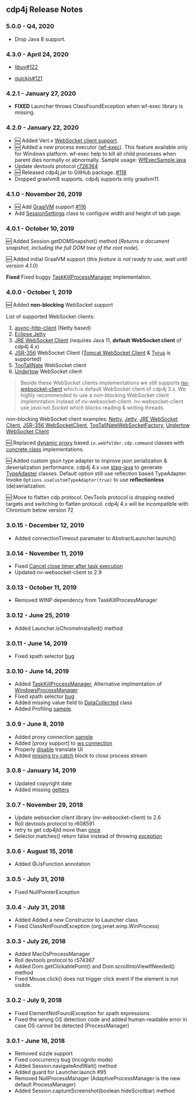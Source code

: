 cdp4j Release Notes
-------------------------------------------------------------------------------

### 5.0.0 - Q4, 2020

* Drop Java 8 support.

### 4.3.0 - April 24, 2020

* [libuv#122](https://github.com/webfolderio/cdp4j/issues/121)

* [quickjs#121](https://github.com/webfolderio/cdp4j/issues/121)

### 4.2.1 - January 27, 2020

* __FIXED__ Launcher throws ClassFoundException when wf-exec library is missing.

### 4.2.0 - January 22, 2020

* :new: Added Vert.x [WebSocket client support](https://github.com/webfolderio/cdp4j/blob/master/src/test/java/io/webfolder/cdp/sample/VertxWebSocketConnection.java).
* :new: Added a new process executor ([wf-exec](https://github.com/webfolderio/wf-exec)). This feature available only for Windows platform.
wf-exec help to kill all child processes when parent dies normally or abnormally. Sample usage: [WfExecSample.java](https://github.com/webfolderio/cdp4j/blob/master/src/test/java/io/webfolder/cdp/sample/WfExecSample.java)
* Update devtools protocol [r726364](https://github.com/webfolderio/cdp4j/commit/9d726822cb869bae5895589247b655df559ffa27)
* :new: Released cdp4j.jar to GitHub package. [#118](https://github.com/webfolderio/cdp4j/issues/118)
* Dropped graalvm8 supports. cdp4j supports only graalvm11.

### 4.1.0 - November 26, 2019

* :new: Add [GraalVM](https://www.graalvm.org/) support [#116](https://github.com/webfolderio/cdp4j/issues/116)
* Add [SessionSettings](https://github.com/webfolderio/cdp4j/commit/2354a8cb2c1ad82847968d0a28a686ea5f82c550) class to configure width and height of tab page.

### 4.0.1 - October 10, 2019

:new: Added Session.getDOMSnapshot() method (_Returns a document snapshot, including the full DOM tree of the root node_).

:new: Added initial GraalVM support (_this feature is not ready to use, wait until version 4.1.0_)

__Fixed__ Fixed buggy [TaskKillProcessManager](https://github.com/webfolderio/cdp4j/blob/master/src/main/java/io/webfolder/cdp/TaskKillProcessManager.java) implementation.

### 4.0.0 - October 1, 2019

:new: Added __non-blocking__ WebSocket support

List of supported WebSocket clients:

1. [async-http-client](https://github.com/AsyncHttpClient/async-http-client) (Netty based)
2. [Eclipse Jetty](https://github.com/eclipse/jetty.project)
3. [JRE WebSocket Client](https://docs.oracle.com/en/java/javase/11/docs/api/java.net.http/java/net/http/WebSocket.html) (requires Java 11, **default WebSocket client** of cdp4j 4.x)
4. [JSR-356](https://www.oracle.com/technetwork/articles/java/jsr356-1937161.html) WebSocket Client ([Tomcat WebSocket Client](https://tomcat.apache.org/tomcat-8.5-doc/web-socket-howto.html) & [Tyrus](https://tyrus-project.github.io/) is supported)
5. [TooTallNate](https://github.com/TooTallNate/Java-WebSocket) WebSocket client
6. [Undertow](http://undertow.io/) WebSocket client

> Beside these WebSocket clients implementations we still supports [nv-websocket-client](https://github.com/TakahikoKawasaki/nv-websocket-client) which is default WebSocket client of cdp4j 3.x. We highly recommended to use a non-blocking WebSocket client implemntation instead of nv-websocket-client. nv-websocket-client use _java.net.Socket_ which blocks reading & writing threads.

non-blocking WebSocket client examples: [Netty](https://github.com/webfolderio/cdp4j/blob/master/src/test/java/io/webfolder/cdp/sample/NettyWebSocketConnection.java), [Jetty](https://github.com/webfolderio/cdp4j/blob/master/src/main/java/io/webfolder/cdp/channel/JettyWebSocketFactory.java), [JRE WebSocket Client](https://github.com/webfolderio/cdp4j/blob/master/src/main/java/io/webfolder/cdp/channel/JreWebSocketFactory.java), [JSR-356 WebSocketClient](https://github.com/webfolderio/cdp4j/blob/master/src/main/java/io/webfolder/cdp/channel/StandardWebSocketFactory.java), [TooTallNateWebSocketFactory](https://github.com/webfolderio/cdp4j/blob/master/src/main/java/io/webfolder/cdp/channel/TooTallNateWebSocketFactory.java), [Undertow WebSocket Client](https://github.com/webfolderio/cdp4j/blob/master/src/main/java/io/webfolder/cdp/channel/UndertowWebSocketFactory.java)

:new: Replaced [dynamic proxy](https://docs.oracle.com/en/java/javase/11/docs/api/java.base/java/lang/reflect/Proxy.html) based `io.webfolder.cdp.command` classes with [concrete class](https://github.com/webfolderio/cdp4j/blob/master/src/main/java/io/webfolder/cdp/command/PageImpl.java) implementations.

:new: Added custom gson type adapter to improve json serialization & deserialization performance. cdp4j 4.x use [stag-java](https://medium.com/vimeo-engineering-blog/boosting-app-performance-with-reflectionless-de-serialization-486179edeb29) to generate [TypeAdapter](https://static.javadoc.io/com.google.code.gson/gson/2.8.5/com/google/gson/TypeAdapter.html) classes. Default option still use reflection based TypeAdapter. Invoke `Options.useCustomTypeAdapter(true)` to use __reflectionless__ (de)serialization.

:new: Move to flatten cdp protocol. DevTools protocol is dropping nested targets and switching to flatten protocol. cdp4j 4.x will be incompatible with Chromium below version 72

### 3.0.15 - December 12, 2019

* Added connectionTimeout paramater to  AbstractLauncher.launch()

### 3.0.14 - November 11, 2019

* Fixed [Cancel close timer after task execution](https://github.com/TakahikoKawasaki/nv-websocket-client/pull/191)
* Updated nv-websocket-client to 2.9

### 3.0.13 - October 11, 2019

* Removed WINP dependency from TaskKillProcessManager

### 3.0.12 - June 25, 2019

* Added Launcher.isChromeInstalled() method

### 3.0.11 - June 14, 2019

* Fixed xpath selector [bug](https://github.com/webfolderio/cdp4j/commit/c612087c9b8f7d491b8c6f4b88edbff060d3a4f5)

### 3.0.10 - June 14, 2019

* Added [TaskKillProcessManager](https://github.com/webfolderio/cdp4j/blob/master/src/main/java/io/webfolder/cdp/TaskKillProcessManager.java), Alternative implmentation of [WindowsProcessManager](https://github.com/webfolderio/cdp4j/blob/master/src/main/java/io/webfolder/cdp/WindowsProcessManager.java)
* Fixed xpath selector [bug](https://github.com/webfolderio/cdp4j/commit/f173ca373163ee56a3c98df9f92fe04b50b1606d)
* Added missing value field to [DataCollected](https://github.com/webfolderio/cdp4j/commit/1c9eae3bfa054af2ce0568c0a7971c493b446f36) class
* Added Profiling [sample](https://github.com/webfolderio/cdp4j/blob/master/src/test/java/io/webfolder/cdp/sample/Profiling.java).

### 3.0.9 - June 8, 2019

* Added proxy connection [sample](https://github.com/webfolderio/cdp4j/blob/master/src/test/java/io/webfolder/cdp/sample/ProxyConnection.java)
* Added [proxy support] to [ws connection](https://github.com/webfolderio/cdp4j/commit/a448b63ed1fcd0c736ebce90d043eaa0bbe6ca56)
* Properly [disable](https://github.com/webfolderio/cdp4j/commit/50ca0ad4e42e319d0f20ff04e61267c1fc88827a) translate UI
* Added [missing try catch](https://github.com/webfolderio/cdp4j/commit/1d4fa4b2948dd9b88bb7996da920d3a091d14ba4) block to close process stream

### 3.0.8 - January 14, 2019

* Updated copyright date
* Added missing [getters](https://github.com/webfolderio/cdp4j/commit/d38444833d272500463cf3471885d45ebebb3b53)

### 3.0.7 - November 29, 2018

* Update websocket client library (nv-websocket-client) to 2.6
* Roll devtools protocol to r608591
* retry to get cdp4jId more than [once](https://github.com/webfolderio/cdp4j/commit/467a0a2ac9e47be8011f7eb189ee1cec2fbeaff6)
* Selector.matches() return false instead of throwing [exception](https://github.com/webfolderio/cdp4j/commit/147ced7a60c7e753414daac09265d39cf7dd87fa)

### 3.0.6 - August 15, 2018

* Added @JsFunction annotation

### 3.0.5 - July 31, 2018

* Fixed NullPointerException

### 3.0.4 - July 31, 2018

* Added Added a new Constructor to Launcher class
* Fixed ClassNotFoundException (org.jvnet.winp.WinProcess)

### 3.0.3 - July 26, 2018

* Added MacOsProcessManager
* Roll devtools protocol to r574367
* Added Dom.getClickablePoint() and Dom.scrollIntoViewIfNeeded() method
* Fixed Mouse.click() does not trigger click event if the element is not visible.

### 3.0.2 - July 9, 2018

* Fixed ElementNotFoundException for xpath expressions
* Fixed the wrong OS detection code and added human-readable error in case OS cannot be detected (ProcessManager)

### 3.0.1 - June 16, 2018

* Removed sizzle support
* Fixed concurrency bug (incognito mode)
* Added Session.navigateAndWait() method
* Added guard for Launcher.launch #95
* Removed NullProcessManager (AdaptiveProcessManager is the new default ProcessManager)
* Added Session.captureScreenshot(boolean hideScrollbar) method
